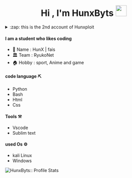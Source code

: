 <h1 align="center">Hi , I'm HunxByts  <img src="https://media.giphy.com/media/hvRJCLFzcasrR4ia7z/giphy.gif" width="35"></h1>
<details>
<summary>:zap: this is the 2nd account of Hunxploit</summary>
<a href="https://github.com/Hunxploit04">Hunxploit</a>
</details>

#### I am a student who likes coding 

- :boy: Name  : HunX | fais
- :classical_building: Team  : RyukoNet
- :house: Hobby : sport, Anime and game

#### code language :pick:
- Python
- Bash
- Html
- Css

#### Tools :hammer_and_pick:
- Vscode
- Sublim text

#### used Os :gear:
- kali Linux
- Windows

<p align="right align="center"><img src="https://github-readme-stats.vercel.app/api?username=HunxByts&show_icons=true&theme=transparent" alt="HunxByts:: Profile Stats"/></p>




